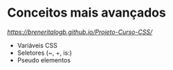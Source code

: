 # Conceitos mais avançados

 *https://breneritalogb.github.io/Projeto-Curso-CSS/*
- Variáveis CSS
- Seletores (~, +, is:)
- Pseudo elementos
